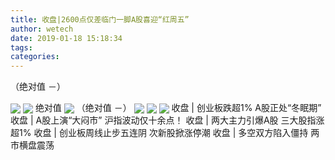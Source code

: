 ```yaml
---
title: 收盘|2600点仅差临门一脚A股喜迎“红周五”
author: wetech
date: 2019-01-18 15:18:34
tags: 
categories: 
---
```

（绝对值 －）
<!-- more -->
<img align="center" border="0" src="http://invest-images-external.cbndata.org/5LiA6LSiQUJT/images/c1e2dc539128e244cc25b2337a71b4a61ed9c61a.jpeg" />
<img align="center" border="0" src="http://invest-images-external.cbndata.org/5LiA6LSiQUJT/images/42eff7d25d2b3c341f0431ca92e4bd01f3bf3bd8.jpeg" />
绝对值
<img align="center" border="0" src="http://invest-images-external.cbndata.org/5LiA6LSiQUJT/images/978eba254ccb24755c562d27eb590fb86afdf851.jpeg" />
（绝对值 －）
<img align="center" border="0" src="http://invest-images-external.cbndata.org/5LiA6LSiQUJT/images/1a90fcf88d07c620f4823dee9db566c2de85fa6a.jpeg" />
 
<img align="center" border="0" src="http://invest-images-external.cbndata.org/5LiA6LSiQUJT/images/1e6e3a62fb98bae9b5952ac4d31053856048fffe.jpeg" />
 
<img align="center" border="0" src="http://invest-images-external.cbndata.org/5LiA6LSiQUJT/images/8b40e37b208438bc687c4236bc0ff4ae8b71858e.jpeg" />
收盘 | 创业板跌超1% A股正处“冬眠期”
收盘 | A股上演“大闷市” 沪指波动仅十余点！
收盘 | 两大主力引爆A股 ​三大股指涨超1%
收盘 | 创业板周线止步五连阴 次新股掀涨停潮
收盘 | 多空双方陷入僵持 两市横盘震荡​
